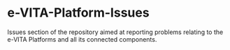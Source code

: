 # e-VITA-Platform-Issues

Issues section of the repository aimed at reporting problems relating to the e-VITA Platforms and all its connected components.
